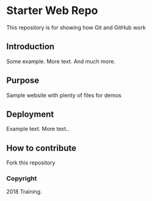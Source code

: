 # Starter Web Repo

This repository is for showing how Git and GitHub work

## Introduction

Some example. More text.
And much more.

## Purpose

Sample website with plenty of files for demos

## Deployment

Example text. More text..

## How to contribute

Fork this repository

### Copyright
2018 Training.
